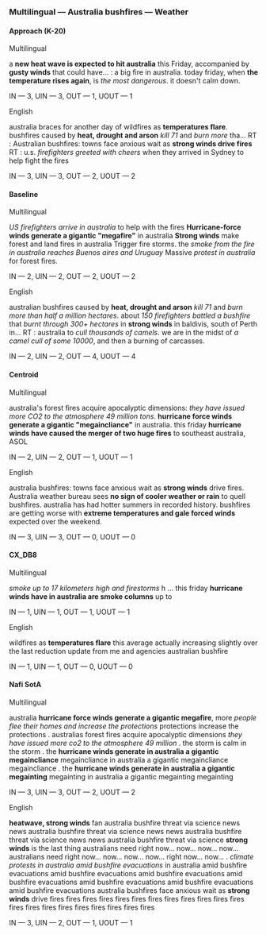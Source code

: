 ### Multilingual — Australia bushfires — Weather



#### Approach (K-20)

Multilingual

a **new heat wave is expected to hit australia** this Friday, accompanied by **gusty winds** that could have... : a big fire in australia. today friday, when **the temperature rises again**, is *the most dangerous*. it doesn't calm down.

IN — 3, UIN — 3, OUT — 1, UOUT — 1 

English

australia braces for another day of wildfires as **temperatures flare**. bushfires caused by **heat, drought and arson** *kill 71* and *burn more* tha... RT : Australian bushfires: towns face anxious wait as **strong winds drive fires** RT : u.s. *firefighters greeted with cheers* when they arrived in Sydney to help fight the fires

IN — 3, UIN — 3, OUT — 2, UOUT — 2 

#### Baseline

Multilingual

*US firefighters arrive in australia* to help with the fires **Hurricane-force winds generate a gigantic "megafire"** in australia **Strong winds** make forest and land fires in australia Trigger fire storms. the *smoke from the fire in australia reaches Buenos aires and Uruguay* Massive *protest in australia* for forest fires.

IN — 2, UIN — 2, OUT — 2, UOUT — 2 

English

australian bushfires caused by **heat, drought and arson** *kill 71* and *burn more than half a million hectares*. about *150 firefighters battled a bushfire* that *burnt through 300+ hectares* in **strong winds** in baldivis, south of Perth in... RT : australia to *cull thousands of camels*. we are in the midst of *a camel cull of some 10000*, and then a burning of carcasses.

IN — 2, UIN — 2, OUT — 4, UOUT — 4 

#### Centroid

Multilingual

australia's forest fires acquire apocalyptic dimensions: *they have issued more CO2 to the atmosphere 49 million tons*. **hurricane force winds generate a gigantic "megaincliance"** in australia. this friday **hurricane winds have caused the merger of two huge fires** to southeast australia, ASOL

IN — 2, UIN — 2, OUT — 1, UOUT — 1 

English

australia bushfires: towns face anxious wait as **strong winds** drive fires. Australia weather bureau sees **no sign of cooler weather or rain** to quell bushfires. australia has had hotter summers in recorded history. bushfires are getting worse with **extreme temperatures and gale forced winds** expected over the weekend.

IN — 3, UIN — 3, OUT — 0, UOUT — 0 

#### CX\_DB8

Multilingual

*smoke up to 17 kilometers high and firestorms* h ... this friday **hurricane winds have in australia are smoke columns** up to 

IN — 1, UIN — 1, OUT — 1, UOUT — 1 

English

wildfires as **temperatures flare** this average actually increasing slightly over the last reduction update from me and agencies australian bushfire

IN — 1, UIN — 1, OUT — 0, UOUT — 0 

#### Nafi SotA

Multilingual

australia **hurricane force winds generate a gigantic megafire**, more *people flee their homes and increase the protections* protections increase the protections .
australias forest fires acquire apocalyptic dimensions *they have issued more co2 to the atmosphere 49 million* .
the storm is calm in the storm .
the **hurricane winds generate in australia a gigantic megaincliance** megaincliance in australia a gigantic megaincliance megaincliance .
the **hurricane winds generate in australia a gigantic megainting** megainting in australia a gigantic megainting megainting

IN — 3, UIN — 3, OUT — 2, UOUT — 2 

English

**heatwave, strong winds** fan australia bushfire threat via science news news australia bushfire threat via science news news australia bushfire threat via science news news australia bushfire threat via science
**strong winds** is the last thing australians need right now... now... now... now... australians need right now... now... now... now... right now... now... .
*climate protests in australia amid bushfire evacuations* in australia amid bushfire evacuations amid bushfire evacuations amid bushfire evacuations amid bushfire evacuations amid bushfire evacuations amid bushfire evacuations amid bushfire evacuations
australia bushfires face anxious wait as **strong winds** drive fires fires fires fires fires fires fires fires fires fires fires fires fires fires fires fires fires fires fires fires fires

IN — 3, UIN — 2, OUT — 1, UOUT — 1 
